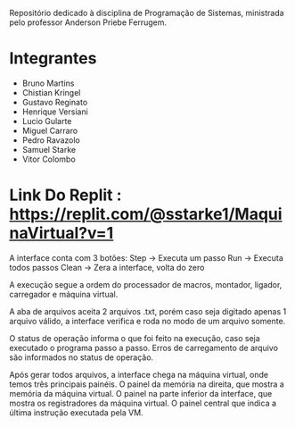 Repositório dedicado à disciplina de Programação de Sistemas, ministrada pelo professor Anderson Priebe Ferrugem.
# Integrantes
- Bruno Martins
- Chistian Kringel
- Gustavo Reginato
- Henrique Versiani
- Lucio Gularte
- Miguel Carraro
- Pedro Ravazolo
- Samuel Starke
- Vitor Colombo
# Link Do Replit : https://replit.com/@sstarke1/MaquinaVirtual?v=1

A interface conta com 3 botões:
Step -> Executa um passo
Run -> Executa todos passos
Clean -> Zera a interface, volta do zero

A execução segue a ordem do processador de macros, montador, ligador, carregador e máquina virtual.

A aba de arquivos aceita 2 arquivos .txt, porém caso seja digitado apenas 1 arquivo válido, a interface
verifica e roda no modo de um arquivo somente.

O status de operação informa o que foi feito na execução, caso seja executado o programa passo a passo.
Erros de carregamento de arquivo são informados no status de operação.

Após gerar todos arquivos, a interface chega na máquina virtual, onde temos três principais painéis.
O painel da memória na direita, que mostra a memória da máquina virtual.
O painel na parte inferior da interface, que mostra os registradores da máquina virtual.
O painel central que indica a última instrução executada pela VM.

